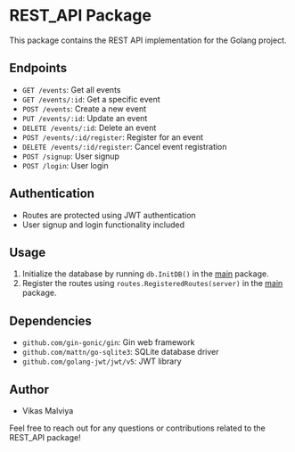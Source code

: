 # REST_API Package

This package contains the REST API implementation for the Golang project.

## Endpoints

- `GET /events`: Get all events
- `GET /events/:id`: Get a specific event
- `POST /events`: Create a new event
- `PUT /events/:id`: Update an event
- `DELETE /events/:id`: Delete an event
- `POST /events/:id/register`: Register for an event
- `DELETE /events/:id/register`: Cancel event registration
- `POST /signup`: User signup
- `POST /login`: User login

## Authentication

- Routes are protected using JWT authentication
- User signup and login functionality included

## Usage

1. Initialize the database by running `db.InitDB()` in the [main](cci:1:///Users/vikasmalviya/REST_API/main.go:10:0-19:1) package.
2. Register the routes using `routes.RegisteredRoutes(server)` in the [main](cci:1:///Users/vikasmalviya/REST_API/main.go:10:0-19:1) package.

## Dependencies

- `github.com/gin-gonic/gin`: Gin web framework
- `github.com/mattn/go-sqlite3`: SQLite database driver
- `github.com/golang-jwt/jwt/v5`: JWT library

## Author

- Vikas Malviya

Feel free to reach out for any questions or contributions related to the REST_API package!
